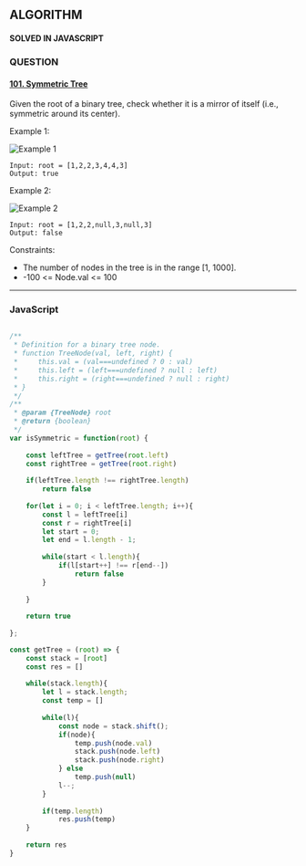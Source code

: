 ## ALGORITHM

#### SOLVED IN JAVASCRIPT
### QUESTION

#### [101. Symmetric Tree](https://leetcode.com/problems/symmetric-tree/)

Given the root of a binary tree, check whether it is a mirror of itself (i.e., symmetric around its center).

Example 1:

![Example 1](https://assets.leetcode.com/uploads/2021/02/19/symtree1.jpg)

```
Input: root = [1,2,2,3,4,4,3]
Output: true
```

Example 2:

![Example 2](https://assets.leetcode.com/uploads/2021/02/19/symtree2.jpg)

```
Input: root = [1,2,2,null,3,null,3]
Output: false
```

Constraints:

* The number of nodes in the tree is in the range [1, 1000].
* -100 <= Node.val <= 100

-----

### JavaScript

```js

/**
 * Definition for a binary tree node.
 * function TreeNode(val, left, right) {
 *     this.val = (val===undefined ? 0 : val)
 *     this.left = (left===undefined ? null : left)
 *     this.right = (right===undefined ? null : right)
 * }
 */
/**
 * @param {TreeNode} root
 * @return {boolean}
 */
var isSymmetric = function(root) {
    
    const leftTree = getTree(root.left)
    const rightTree = getTree(root.right)
    
    if(leftTree.length !== rightTree.length)
        return false
    
    for(let i = 0; i < leftTree.length; i++){
        const l = leftTree[i]
        const r = rightTree[i]
        let start = 0;
        let end = l.length - 1;
        
        while(start < l.length){
            if(l[start++] !== r[end--])
                return false
        }
        
    }
    
    return true
    
};

const getTree = (root) => {
    const stack = [root]
    const res = []
    
    while(stack.length){
        let l = stack.length;
        const temp = []
        
        while(l){
            const node = stack.shift();
            if(node){
                temp.push(node.val)
                stack.push(node.left)
                stack.push(node.right)
            } else
                temp.push(null)
            l--;
        }
        
        if(temp.length)
            res.push(temp)
    }
    
    return res
}

```
